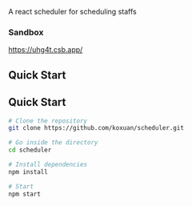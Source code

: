A react scheduler for scheduling staffs

### Sandbox
https://uhg4t.csb.app/


## Quick Start
## Quick Start

```bash
# Clone the repository
git clone https://github.com/koxuan/scheduler.git

# Go inside the directory
cd scheduler

# Install dependencies
npm install

# Start 
npm start

